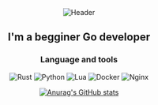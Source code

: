 <div align="center">
  <img src="https://github.com/Leqort/leqort/blob/main/assets/0126.gif" alt="Header" />

## I'm a begginer Go developer

### Language and tools

![Rust](https://img.shields.io/badge/-Go-090909?style=for-the-badge&logo=go&logoColor=ffffff) ![Python](https://img.shields.io/badge/-Python-090909?style=for-the-badge&logo=python) ![Lua](https://img.shields.io/badge/-Lua-090909?style=for-the-badge&logo=lua&logoColor=blue) 
![Docker](https://img.shields.io/badge/-docker-090909?style=for-the-badge&logo=docker&logoColor=blue) ![Nginx](https://img.shields.io/badge/-Nginx-090909?style=for-the-badge&logo=nginx&logoColor=green)

[![Anurag's GitHub stats](https://github-readme-stats.vercel.app/api?username=leqort&show_icons=true&theme=dark)](https://github.com/anuraghazra/github-readme-stats)
</div>
